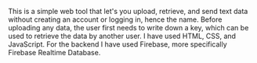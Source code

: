 This is a simple web tool that let's you upload, retrieve, and send text data without creating an account or logging in, hence the name.
Before uploading any data, the user first needs to write down a key, which can be used to retrieve the data by another user.
I have used HTML, CSS, and JavaScript. For the backend I have used Firebase, more specifically Firebase Realtime Database.
